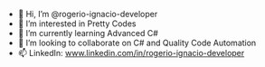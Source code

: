 - 👋 Hi, I’m @rogerio-ignacio-developer
- 👀 I’m interested in Pretty Codes
- 🌱 I’m currently learning Advanced C#
- 💞️ I’m looking to collaborate on C# and Quality Code Automation 
- 📫 LinkedIn: www.linkedin.com/in/rogerio-ignacio-developer

<!---
rogerio-ignacio-developer/rogerio-ignacio-developer is a ✨ special ✨ repository because its `README.md` (this file) appears on your GitHub profile.
You can click the Preview link to take a look at your changes.
--->

